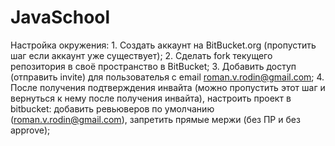 # JavaSchool

Настройка окружения:
    1. Создать аккаунт на BitBucket.org (пропустить шаг если аккаунт уже существует);
    2. Сделать fork текущего репозитория в своё пространство в BitBucket;
    3. Добавить доступ (отправить invite) для пользователья с email roman.v.rodin@gmail.com;
    4. После получения подтверждения инвайта (можно пропустить этот шаг и вернуться к нему после получения инвайта),
       настроить проект в bitbucket: добавить ревьюверов по умолчанию (roman.v.rodin@gmail.com), запретить прямые мержи (без ПР и без approve);